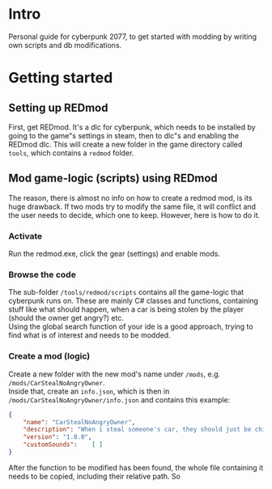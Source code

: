# Intro

Personal guide for cyberpunk 2077, to get started with modding by writing own scripts and db modifications.

# Getting started

## Setting up REDmod

First, get REDmod. It's a dlc for cyberpunk, which needs to be installed by going to the game"s settings in steam, then to dlc"s and enabling the REDmod dlc. This will create a new folder in the game directory called `tools`, which contains a `redmod` folder.  

## Mod game-logic (scripts) using REDmod

The reason, there is almost no info on how to create a redmod mod, is its huge drawback. If two mods try to modify the same file, it will conflict and the user needs to decide, which one to keep. However, here is how to do it.

### Activate

Run the redmod.exe, click the gear (settings) and enable mods. 

### Browse the code

The sub-folder `/tools/redmod/scripts` contains all the game-logic that cyberpunk runs on. These are mainly C# classes and functions, containing stuff like what should happen, when a car is being stolen by the player (should the owner get angry?) etc.  
Using the global search function of your ide is a good approach, trying to find what is of interest and needs to be modded.

### Create a mod (logic)

Create a new folder with the new mod's name under `/mods`, e.g. `/mods/CarStealNoAngryOwner`.  
Inside that, create an `info.json`, which is then in `/mods/CarStealNoAngryOwner/info.json` and contains this example:

```json
{
    "name": "CarStealNoAngryOwner",
    "description": "When i steal someone's car, they should just be chill about it.",
    "version": "1.0.0",
    "customSounds":    [ ]
}
```
After the function to be modified has been found, the whole file containing it needs to be copied, including their relative path. So 
```cs
```
